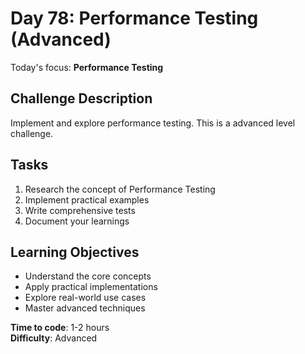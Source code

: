 # Day 78: Performance Testing (Advanced)

Today's focus: **Performance Testing**

## Challenge Description
Implement and explore performance testing. This is a advanced level challenge.

## Tasks
1. Research the concept of Performance Testing
2. Implement practical examples
3. Write comprehensive tests
4. Document your learnings

## Learning Objectives
- Understand the core concepts
- Apply practical implementations
- Explore real-world use cases
- Master advanced techniques

**Time to code**: 1-2 hours  
**Difficulty**: Advanced